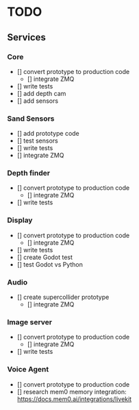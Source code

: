 # TODO

## Services

### Core

- [] convert prototype to production code
  - [] integrate ZMQ
- [] write tests
- [] add depth cam
- [] add sensors

### Sand Sensors
- [] add prototype code
- [] test sensors
- [] write tests
- [] integrate ZMQ

### Depth finder
- [] convert prototype to production code
  - [] integrate ZMQ
- [] write tests

### Display
- [] convert prototype to production code
  - [] integrate ZMQ
- [] write tests
- [] create Godot test
- [] test Godot vs Python

### Audio
- [] create supercollider prototype 
  - [] integrate ZMQ

### Image server
- [] convert prototype to production code
  - [] integrate ZMQ
- [] write tests

### Voice Agent

- [] convert prototype to production code
- [] research mem0 memory integration: https://docs.mem0.ai/integrations/livekit